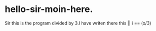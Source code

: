 # hello-sir-moin-here.
Sir this is the program divided by 3.I have writen there this || i == (x/3) 

